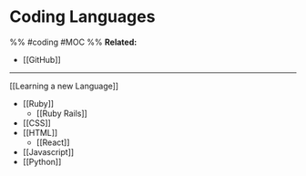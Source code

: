 # Coding Languages
%%
#coding 
#MOC 
%%
**Related:**
-  [[GitHub]]

---


[[Learning a new Language]]

- [[Ruby]]
	- [[Ruby Rails]]
- [[CSS]]
- [[HTML]]
	- [[React]]
- [[Javascript]]
- [[Python]]